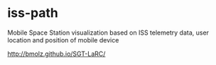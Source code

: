 # iss-path
Mobile Space Station visualization based on ISS telemetry data, user location and position of mobile device

http://bmolz.github.io/SGT-LaRC/
